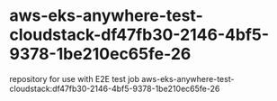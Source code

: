 # aws-eks-anywhere-test-cloudstack-df47fb30-2146-4bf5-9378-1be210ec65fe-26
repository for use with E2E test job aws-eks-anywhere-test-cloudstack:df47fb30-2146-4bf5-9378-1be210ec65fe-26
